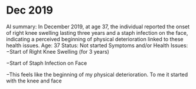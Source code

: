 # Dec 2019

AI summary: In December 2019, at age 37, the individual reported the onset of right knee swelling lasting three years and a staph infection on the face, indicating a perceived beginning of physical deterioration linked to these health issues.
Age: 37
Status: Not started
Symptoms and/or Health Issues: −Start of Right Knee Swelling (for 3 years)

−Start of Staph Infection on Face

−This feels like the beginning of my physical deterioration. To me it started with the knee and face